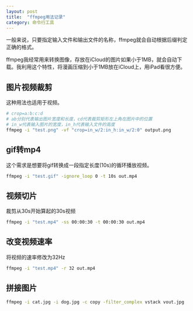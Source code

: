 ```yaml
---
layout: post
title:  "ffmpeg用法记录"
category: 命令行工具
---
```

一般来说，只要指定输入文件和输出文件的名称，ffmpeg就会自动根据后缀判定正确的格式。

ffmpeg我经常用来转换图像，存放在iCloud的图片如果小于1MB，就会自动下载。我利用这个特性，将漫画压缩到小于1MB放在iCloud上，用iPad看很方便。

## 图片视频裁剪
这种用法也适用于视频。
``` sh
# crop=a:b:c:d
# ab分别代表输出图片宽度和长度，cd代表裁剪矩形左上角在图片中的位置
# in_w代表输入图片的宽度，in_h代表输入文件的高度
ffmpeg -i "test.png" -vf "crop=in_w/2:in_h:in_w/2:0" output.png
```

## gif转mp4
这个需求是想要将gif转换成一段指定长度(10s)的循环播放视频。
``` sh
ffmpeg -i "test.gif" -ignore_loop 0 -t 10s out.mp4
```

## 视频切片
裁剪从30s开始算起的30s视频
``` sh
ffmpeg -i "test.mp4" -ss 00:00:30 -t 00:00:30 out.mp4
```

## 改变视频速率
将视频的速率修改为32Hz
``` sh
ffmpeg -i "test.mp4" -r 32 out.mp4
```

## 拼接图片
``` sh
ffmpeg -i cat.jpg -i dog.jpg -c copy -filter_complex vstack vout.jpg
```